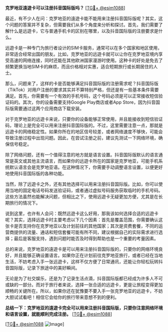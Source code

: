 **克罗地亚遠遊卡可以注册抖音国际版吗？** [[TG💪+ @esim1088](https://t.me/s/esim1088)]

最近，有不少人在问：克罗地亚的遠遊卡能不能用来注册抖音国际版呢？其实，这个问题的答案并不复杂，但需要我们从多个角度来分析和探讨。首先，我们需要了解什么是远遊卡，它与普通手机卡的区别在哪里，以及抖音国际版的注册要求是什么。

远遊卡是一种专门为旅行者设计的SIM卡服务，通常可以在多个国家和地区使用，非常适合经常出国的朋友。比如，克罗地亚的远遊卡就可以让你在克罗地亚境内享受高速的网络连接，同时还能在其他欧洲国家漫游时使用。这种卡的好处是免去了频繁更换当地SIM卡的麻烦，而且价格相对实惠，适合短期旅行或长期居住的人士。

那么，问题来了，这样的卡是否能够满足抖音国际版的注册需求呢？抖音国际版（TikTok）对用户注册的要求其实并不算特别严格，但还是有一些基本条件需要满足。首先，你需要有一个有效的手机号码，这个号码必须是可以正常接收短信验证码的。其次，你的设备需要支持Google Play商店或者App Store，因为抖音国际版需要通过这两个应用商店下载安装。

对于克罗地亚的远遊卡来说，只要你的设备能够正常使用，并且能接收到短信验证码，理论上是完全可以用来注册抖音国际版的。不过，这里需要注意一点，那就是远遊卡的网络稳定性。如果你所在的地区信号较差，或者网络速度不够快，可能会导致注册过程中出现问题。因此，在尝试注册之前，建议先测试一下网络环境，确保信号稳定。

除了网络问题，还有一个值得注意的地方就是语言设置。抖音国际版默认的语言通常是英文或其他主流语言，而如果你的远遊卡所在的国家是克罗地亚，可能手机系统默认语言会是克罗地亚语。在这种情况下，你需要手动调整语言设置，以便更好地使用抖音国际版的各种功能。

当然，除了远遊卡之外，还有其他选择可以用来注册抖音国际版。比如，你可以使用当地的固定电话号码发送验证码，或者通过虚拟号码服务获取临时的手机号码。这些方法虽然也能解决问题，但相比之下，使用远遊卡无疑更加方便，尤其是在长期旅行的情况下。

说到这里，也许有人会问：既然远遊卡这么好用，那我该如何选择合适的远遊卡呢？其实，选择远遊卡时主要考虑以下几个因素：首先是覆盖范围，你需要确认这张卡是否支持你在克罗地亚以及计划前往的其他国家；其次是资费套餐，不同的运营商提供的流量、通话和短信套餐可能有所不同，建议根据自己的实际需求进行选择；最后是客服支持，遇到问题时能否及时得到帮助也是一个重要的考量因素。

总的来说，克罗地亚的遠遊卡是可以用来注册抖音国际版的，只要你的网络环境良好，并且能够正确设置语言。如果你正在计划前往克罗地亚旅行，或者已经在当地生活，不妨考虑入手一张远遊卡，这样不仅方便了日常通讯，还能让你轻松玩转抖音国际版，记录下旅途中的美好瞬间。

无论是为了社交娱乐，还是为了记录生活点滴，抖音国际版都已经成为许多人不可或缺的一部分。而对于旅行者来说，选择一张合适的远遊卡，更是让旅程变得更加顺畅的关键所在。所以，如果你还在犹豫要不要入手一张克罗地亚的远遊卡，不妨大胆试试看吧！相信它会给你的旅行带来意想不到的便利。

**总结一下：克罗地亚的遠遊卡完全可以用来注册抖音国际版，只要你注意网络环境和语言设置，就能顺利完成注册。** [[TG💪+ @esim1088](https://t.me/s/esim1088)]

[[TG💪+ @esim1088](https://t.me/s/esim1088) ![Image](https://i.postimg.cc/4NQfJmqS/Snipaste-2025-05-13-00-14-12.png)]